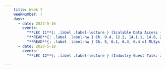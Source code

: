 ```yaml
---
    title: Week 7
    weekNumber: 7
    days:
      - date: 2023-5-16
        events:
          "**LEC 11**{: .label .label-lecture } [Scalable Data Access (continued)](resources/lectures/Lec_11-Topic3-Part2b-ScalableDataAccess.pdf)": "[📺](https://podcast.ucsd.edu/watch/sp23/dsc102_a00/13)"
          "**READ**{: .label .label-hw } Ch. 9.4, 12.2, 14.1.1, 14.6, 22.1-22.3, 22.4.1, 22.8 of Cow Book":
          "**READ**{: .label .label-hw } Ch. 5, 6.1, 6.3, 6.4 of MLSys Book":
      - date: 2023-5-18
        events:
          "**LEC 12**{: .label .label-lecture } [Industry Guest Talk: Jules Damji](resources/lectures/Lec_12-GuestLecture-JulesDamji.pdf)": "[📺](https://podcast.ucsd.edu/watch/sp23/dsc102_a00/14)"

---
```

